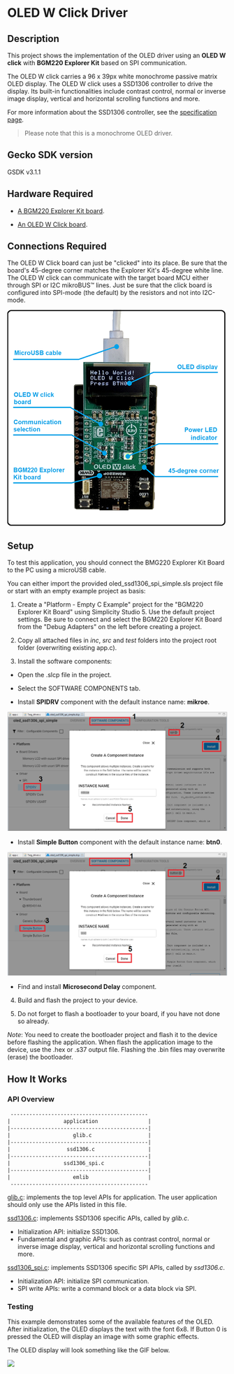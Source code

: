 # OLED W Click Driver #

## Description ##

This project shows the implementation of the OLED driver using an **OLED W click** with **BGM220 Explorer Kit** based on SPI communication.

The OLED W click carries a 96 x 39px white monochrome passive matrix OLED display. The OLED W click uses a SSD1306 controller to drive the display. Its built-in functionalities include contrast control, normal or inverse image display, vertical and horizontal scrolling functions and more. 

For more information about the SSD1306 controller, see the [specification page](https://cdn.sparkfun.com/assets/learn_tutorials/3/0/8/SSD1306.pdf).

>Please note that this is a monochrome OLED driver.

## Gecko SDK version ##

GSDK v3.1.1

## Hardware Required ##

- [A BGM220 Explorer Kit board](https://www.silabs.com/development-tools/wireless/bluetooth/bgm220-explorer-kit).

- [An OLED W Click board](https://www.mikroe.com/oled-w-click).

## Connections Required ##

The OLED W Click board can just be "clicked" into its place. Be sure that the board's 45-degree corner matches the Explorer Kit's 45-degree white line. The OLED W click can communicate with the target board MCU either through SPI or I2C mikroBUS™ lines. Just be sure that the click board is configured into SPI-mode (the default) by the resistors and not into I2C-mode.

![board](images/bgm220_kit_oled_board.png "BGM220 Explorer Kit Board and OLED W Click Board")

## Setup ##

To test this application, you should connect the BMG220 Explorer Kit Board to the PC using a microUSB cable. 

You can either import the provided oled_ssd1306_spi_simple.sls project file or start with an empty example project as basis:

1. Create a "Platform - Empty C Example" project for the "BGM220 Explorer Kit Board" using Simplicity Studio 5. Use the default project settings. Be sure to connect and select the BGM220 Explorer Kit Board from the "Debug Adapters" on the left before creating a project.

2. Copy all attached files in *inc*, *src* and *test* folders into the project root folder (overwriting existing app.c).

3. Install the software components:

- Open the .slcp file in the project.

- Select the SOFTWARE COMPONENTS tab.

- Install **SPIDRV** component with the default instance name: **mikroe**.

![spi_mikroe](images/spi_mikroe.png)

- Install **Simple Button** component with the default instance name: **btn0**.

![](images/simple_button.png)

- Find and install **Microsecond Delay** component.

4. Build and flash the project to your device.

5. Do not forget to flash a bootloader to your board, if you have not done so already.

*Note*: You need to create the bootloader project and flash it to the device before flashing the application. When flash the application image to the device, use the .hex or .s37 output file. Flashing the .bin files may overwrite (erase) the bootloader.

## How It Works ##

### API Overview ###

```
 --------------------------------------------
|                 application                | 
|--------------------------------------------|
|                    glib.c                  | 
|--------------------------------------------|
|                  ssd1306.c                 |
|--------------------------------------------|
|                 ssd1306_spi.c              |
|--------------------------------------------|
|                    emlib                   |
 --------------------------------------------
```

[glib.c](src/glib.c): implements the top level APIs for application. The user application should only use the APIs listed in this file.

[ssd1306.c](src/ssd1306.c): implements SSD1306 specific APIs, called by *glib.c*.
- Initialization API: initialize SSD1306.
- Fundamental and graphic APIs: such as contrast control, normal or inverse image display, vertical and horizontal scrolling functions and more.

[ssd1306_spi.c](src/ssd1306_spi.c): implements SSD1306 specific SPI APIs, called by *ssd1306.c*.
- Initialization API: initialize SPI communication.
- SPI write APIs: write a command block or a data block via SPI.

### Testing ###

This example demonstrates some of the available features of the OLED. After initialization, the OLED displays the text with the font 6x8. If Button 0 is pressed the OLED will display an image with some graphic effects.

The OLED display will look something like the GIF below.

![](images/testing.GIF)
